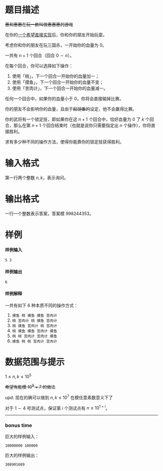 
# 题目描述

~~惠和惠惠在玩一款叫做惠惠惠的游戏~~

在你的[一个希望直接实现](https://loj.ac/problem/6670)后，你和你的朋友开始玩耍。

考虑你和你的朋友在玩三国杀，一开始你的血量为 $0$。

一共有 $n+1$ 个回合（回合 $0 \sim n$）。

在每个回合，你可以选择如下操作：

1. 使用「桃」，下一个回合一开始你的血量加一；
2. 使用「摸鱼」，下一个回合一开始你的血量不变；
3. 使用「苦肉计」，下一个回合一开始你的血量减一。

任何一个回合中，如果你的血量小于 $0$，你将会直接输掉比赛。

你的朋友不会影响你的血量，且由于~~起胡番的~~设定，他不会赢得比赛。

你的武将有一个锁定技，即如果你在这 $n+1$ 个回合中，恰好血量为 $0$ 了 $k$ 个回合，那么在第 $n+1$ 个回合结束时（也就是说你只需要指定出 $n$ 个操作），你将直接胜利。

求有多少种不同的操作方法，使得你能靠你的锁定技获得胜利。

# 输入格式

第一行两个整数 $n,k$，表示询问。

# 输出格式

一行一个整数表示答案，答案模 $998244353$。

# 样例

#### 样例输入

``` plain
5 3
```

#### 样例输出

``` plain
6
```
#### 样例解释

一共有如下 $6$ 种本质不同的操作方式：

1. `摸鱼 桃 摸鱼 摸鱼 苦肉计`
2. `桃 苦肉计 桃 摸鱼 苦肉计`
3. `桃 摸鱼 苦肉计 桃 苦肉计`
4. `桃 摸鱼 摸鱼 苦肉计 摸鱼`
5. `桃 桃 苦肉计 苦肉计 摸鱼`
6. `摸鱼 桃 桃 苦肉计 苦肉计`

# 数据范围与提示

$1 \le n,k \le 10^5$

~~希望有能模 $10^9+7$ 的做法~~

upd: 现在的确可以做到 $n,k \le 10^7$ 在模任意素数意义下了

对于 $1 \sim 4$ 号测试点，保证第 $i$ 个测试点有 $n \le 10^{1+i}$。

---

### bonus time

巨大的样例输入：

``` plain
10000000 100000
```

巨大的样例输出：

``` plain
308901689
```

